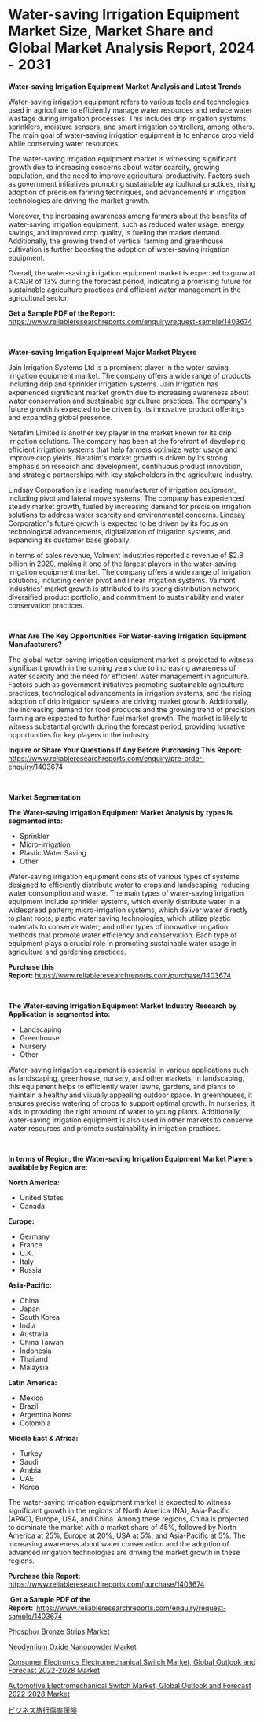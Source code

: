 <p><h1>Water-saving Irrigation Equipment Market Size, Market Share and Global Market Analysis Report, 2024 - 2031</h1></p><p><strong>Water-saving Irrigation Equipment Market Analysis and Latest Trends</strong></p>
<p><p>Water-saving irrigation equipment refers to various tools and technologies used in agriculture to efficiently manage water resources and reduce water wastage during irrigation processes. This includes drip irrigation systems, sprinklers, moisture sensors, and smart irrigation controllers, among others. The main goal of water-saving irrigation equipment is to enhance crop yield while conserving water resources.</p><p>The water-saving irrigation equipment market is witnessing significant growth due to increasing concerns about water scarcity, growing population, and the need to improve agricultural productivity. Factors such as government initiatives promoting sustainable agricultural practices, rising adoption of precision farming techniques, and advancements in irrigation technologies are driving the market growth.</p><p>Moreover, the increasing awareness among farmers about the benefits of water-saving irrigation equipment, such as reduced water usage, energy savings, and improved crop quality, is fueling the market demand. Additionally, the growing trend of vertical farming and greenhouse cultivation is further boosting the adoption of water-saving irrigation equipment.</p><p>Overall, the water-saving irrigation equipment market is expected to grow at a CAGR of 13% during the forecast period, indicating a promising future for sustainable agriculture practices and efficient water management in the agricultural sector.</p></p>
<p><strong>Get a Sample PDF of the Report:&nbsp;</strong> <a href="https://www.reliableresearchreports.com/enquiry/request-sample/1403674">https://www.reliableresearchreports.com/enquiry/request-sample/1403674</a></p>
<p>&nbsp;</p>
<p><strong>Water-saving Irrigation Equipment Major Market Players</strong></p>
<p><p>Jain Irrigation Systems Ltd is a prominent player in the water-saving irrigation equipment market. The company offers a wide range of products including drip and sprinkler irrigation systems. Jain Irrigation has experienced significant market growth due to increasing awareness about water conservation and sustainable agriculture practices. The company's future growth is expected to be driven by its innovative product offerings and expanding global presence.</p><p>Netafim Limited is another key player in the market known for its drip irrigation solutions. The company has been at the forefront of developing efficient irrigation systems that help farmers optimize water usage and improve crop yields. Netafim's market growth is driven by its strong emphasis on research and development, continuous product innovation, and strategic partnerships with key stakeholders in the agriculture industry.</p><p>Lindsay Corporation is a leading manufacturer of irrigation equipment, including pivot and lateral move systems. The company has experienced steady market growth, fueled by increasing demand for precision irrigation solutions to address water scarcity and environmental concerns. Lindsay Corporation's future growth is expected to be driven by its focus on technological advancements, digitalization of irrigation systems, and expanding its customer base globally.</p><p>In terms of sales revenue, Valmont Industries reported a revenue of $2.8 billion in 2020, making it one of the largest players in the water-saving irrigation equipment market. The company offers a wide range of irrigation solutions, including center pivot and linear irrigation systems. Valmont Industries' market growth is attributed to its strong distribution network, diversified product portfolio, and commitment to sustainability and water conservation practices.</p></p>
<p>&nbsp;</p>
<p><strong>What Are The Key Opportunities For Water-saving Irrigation Equipment Manufacturers?</strong></p>
<p><p>The global water-saving irrigation equipment market is projected to witness significant growth in the coming years due to increasing awareness of water scarcity and the need for efficient water management in agriculture. Factors such as government initiatives promoting sustainable agriculture practices, technological advancements in irrigation systems, and the rising adoption of drip irrigation systems are driving market growth. Additionally, the increasing demand for food products and the growing trend of precision farming are expected to further fuel market growth. The market is likely to witness substantial growth during the forecast period, providing lucrative opportunities for key players in the industry.</p></p>
<p><strong>Inquire or Share Your Questions If Any Before Purchasing This Report:</strong> <a href="https://www.reliableresearchreports.com/enquiry/pre-order-enquiry/1403674">https://www.reliableresearchreports.com/enquiry/pre-order-enquiry/1403674</a></p>
<p>&nbsp;</p>
<p><strong>Market Segmentation</strong></p>
<p><strong>The Water-saving Irrigation Equipment Market Analysis by types is segmented into:</strong></p>
<p><ul><li>Sprinkler</li><li>Micro-irrigation</li><li>Plastic Water Saving</li><li>Other</li></ul></p>
<p><p>Water-saving irrigation equipment consists of various types of systems designed to efficiently distribute water to crops and landscaping, reducing water consumption and waste. The main types of water-saving irrigation equipment include sprinkler systems, which evenly distribute water in a widespread pattern; micro-irrigation systems, which deliver water directly to plant roots; plastic water saving technologies, which utilize plastic materials to conserve water; and other types of innovative irrigation methods that promote water efficiency and conservation. Each type of equipment plays a crucial role in promoting sustainable water usage in agriculture and gardening practices.</p></p>
<p><strong>Purchase this Report:&nbsp;</strong><a href="https://www.reliableresearchreports.com/purchase/1403674">https://www.reliableresearchreports.com/purchase/1403674</a></p>
<p>&nbsp;</p>
<p><strong>The Water-saving Irrigation Equipment Market Industry Research by Application is segmented into:</strong></p>
<p><ul><li>Landscaping</li><li>Greenhouse</li><li>Nursery</li><li>Other</li></ul></p>
<p><p>Water-saving irrigation equipment is essential in various applications such as landscaping, greenhouse, nursery, and other markets. In landscaping, this equipment helps to efficiently water lawns, gardens, and plants to maintain a healthy and visually appealing outdoor space. In greenhouses, it ensures precise watering of crops to support optimal growth. In nurseries, it aids in providing the right amount of water to young plants. Additionally, water-saving irrigation equipment is also used in other markets to conserve water resources and promote sustainability in irrigation practices.</p></p>
<p>&nbsp;</p>
<p><strong>In terms of Region, the Water-saving Irrigation Equipment Market Players available by Region are:</strong></p>
<p>
    <p> <strong> North America: </strong>
        <ul>
            <li>United States</li>
            <li>Canada</li>
        </ul>
        </p> 
    <p> <strong> Europe: </strong>
        <ul>
            <li>Germany</li>
            <li>France</li>
            <li>U.K.</li>
            <li>Italy</li>
            <li>Russia</li>
        </ul>
        </p> 
    <p> <strong> Asia-Pacific: </strong>
        <ul>
            <li>China</li>
            <li>Japan</li>
            <li>South Korea</li>
            <li>India</li>
            <li>Australia</li>
            <li>China Taiwan</li>
            <li>Indonesia</li>
            <li>Thailand</li>
            <li>Malaysia</li>
        </ul>
        </p> 
    <p> <strong> Latin America: </strong>
        <ul>
            <li>Mexico</li>
            <li>Brazil</li>
            <li>Argentina Korea</li>
            <li>Colombia</li>
        </ul>
        </p> 
    <p> <strong> Middle East & Africa: </strong>
        <ul>
            <li>Turkey</li>
            <li>Saudi</li>
            <li>Arabia</li>
            <li>UAE</li>
            <li>Korea</li>
        </ul>
    </p>
    </p>
<p><p>The water-saving irrigation equipment market is expected to witness significant growth in the regions of North America (NA), Asia-Pacific (APAC), Europe, USA, and China. Among these regions, China is projected to dominate the market with a market share of 45%, followed by North America at 25%, Europe at 20%, USA at 5%, and Asia-Pacific at 5%. The increasing awareness about water conservation and the adoption of advanced irrigation technologies are driving the market growth in these regions.</p></p>
<p><strong>Purchase this Report: </strong><a href="https://www.reliableresearchreports.com/purchase/1403674">https://www.reliableresearchreports.com/purchase/1403674</a></p>
<p>&nbsp;<strong>Get a Sample PDF of the Report:&nbsp;&nbsp;</strong><a href="https://www.reliableresearchreports.com/enquiry/request-sample/1403674">https://www.reliableresearchreports.com/enquiry/request-sample/1403674</a></p>
<p><strong></strong></p>
<p><p><a href="https://view.publitas.com/reportprime-1/phosphor-bronze-strips-market-research-report-the-key-to-successful-business-strategy-forecasted-for-period-from-2024-2031/">Phosphor Bronze Strips Market</a></p><p><a href="https://view.publitas.com/reportprime-1/neodymium-oxide-nanopowder-market-provides-detailed-segmentation-of-this-market-based-on-type-application-and-region-and-forecast-for-the-period-from-2024-2031/">Neodymium Oxide Nanopowder Market</a></p><p><a href="https://angry-finch-aaf.notion.site/Insights-into-Consumer-Electronics-Electromechanical-Switch-Market-Global-Outlook-and-Forecast-2022-93e5bae472454bc69c9c5be35a359ce9">Consumer Electronics Electromechanical Switch Market, Global Outlook and Forecast 2022-2028 Market</a></p><p><a href="https://circular-yam-9b9.notion.site/Automotive-Electromechanical-Switch-Market-Global-Outlook-and-Forecast-2022-2028-Market-Size-Marke-938eac04df424dbba953cda4738438c2">Automotive Electromechanical Switch Market, Global Outlook and Forecast 2022-2028 Market</a></p><p><a href="https://github.com/ddwcuskozol07187/Market-Research-Report-List-1/blob/main/2405995183884.md">ビジネス旅行傷害保険</a></p></p>